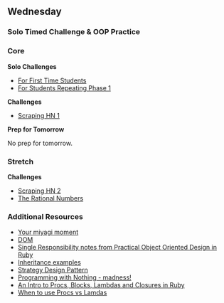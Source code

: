 ## Wednesday
### Solo Timed Challenge & OOP Practice

### Core

**Solo Challenges**

- [For First Time Students](../../../../algorithms-and-oo-checkpoint-challenge)
- [For Students Repeating Phase 1](../../../../alt-algorithms-and-oo-checkpoint-challenge)

**Challenges**

- [Scraping HN 1](../../../../scraping-hn-1-building-objects-challenge)

**Prep for Tomorrow**

No prep for tomorrow.

### Stretch

**Challenges**

- [Scraping HN 2](../../../../scraping-hn-2-saving-to-csv-challenge)
- [The Rational Numbers](../../../../the-rational-numbers-challenge)

### Additional Resources
- [Your miyagi moment](http://techcrunch.com/2013/08/10/your-miyagi-moment/)
- [DOM](http://www.w3.org/TR/DOM-Level-2-Core/introduction.html)
- [Single Responsibility notes from Practical Object Oriented Design in Ruby](../resources/oop-single-responsibility-poodr.md)
- [Inheritance examples](../resources/oop-inheritence-examples.md)
- [Strategy Design Pattern](http://en.wikipedia.org/wiki/Strategy_pattern)
- [Programming with Nothing - madness!](http://codon.com/programming-with-nothing)
- [An Intro to Procs, Blocks, Lambdas and Closures in Ruby](http://www.youtube.com/watch?v=VBC-G6hahWA)
- [When to use Procs vs Lamdas](http://stackoverflow.com/questions/626/when-to-use-lambda-when-to-use-proc-new)
